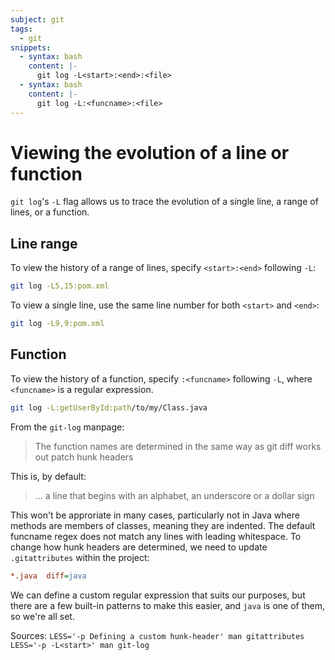 ```yaml
---
subject: git
tags:
  - git
snippets:
  - syntax: bash
    content: |-
      git log -L<start>:<end>:<file>
  - syntax: bash
    content: |-
      git log -L:<funcname>:<file>
---
```


# Viewing the evolution of a line or function

`git log`'s `-L` flag allows us to trace the evolution of a single line, a
range of lines, or a function.

## Line range

To view the history of a range of lines, specify `<start>:<end>` following
`-L`:

```bash
git log -L5,15:pom.xml
```

To view a single line, use the same line number for both `<start>` and `<end>`:

```bash
git log -L9,9:pom.xml
```

## Function

To view the history of a function, specify `:<funcname>` following `-L`, where
`<funcname>` is a regular expression.

```bash
git log -L:getUserById:path/to/my/Class.java
```

From the `git-log` manpage:

> The function names are determined in the same way as git diff works out patch
> hunk headers

This is, by default:

> ... a line that begins with an alphabet, an underscore or a dollar sign

This won't be approriate in many cases, particularly not in Java where methods
are members of classes, meaning they are indented. The default funcname regex
does not match any lines with leading whitespace. To change how hunk headers
are determined, we need to update `.gitattributes` within the project:

```ini
*.java  diff=java
```

We can define a custom regular expression that suits our purposes, but there
are a few built-in patterns to make this easier, and `java` is one of them, so
we're all set.

Sources:
`LESS='-p Defining a custom hunk-header' man gitattributes`
`LESS='-p -L<start>' man git-log`

